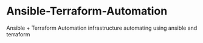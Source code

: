 # Ansible-Terraform-Automation
Ansible + Terraform Automation infrastructure automating using ansible and terraform
